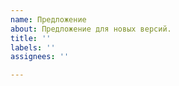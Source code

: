 ```yaml
---
name: Предложение
about: Предложение для новых версий.
title: ''
labels: ''
assignees: ''

---
```




